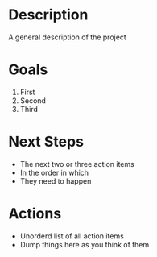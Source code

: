# Description
A general description of the project

# Goals
1) First
2) Second
3) Third

# Next Steps
- The next two or three action items
- In the order in which
- They need to happen

# Actions
- Unorderd list of all action items
- Dump things here as you think of them

